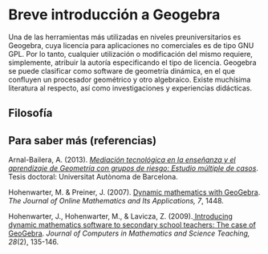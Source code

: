 # Breve introducción a Geogebra

Una de las herramientas más utilizadas en niveles preuniversitarios es Geogebra, cuya licencia para aplicaciones no comerciales es de tipo GNU GPL. Por lo tanto, cualquier utilización o modificación del mismo requiere, simplemente, atribuir la autoría especificando el tipo de licencia. Geogebra se puede clasificar como software de geometría dinámica, en el que confluyen un procesador geométrico y otro algebraico. Existe muchísima literatura al respecto, así como investigaciones y experiencias didácticas.

## Filosofía



## Para saber más \(referencias\)

Arnal-Bailera, A. \(2013\). [_Mediación tecnológica en la enseñanza y el aprendizaje de Geometría con grupos de riesgo: Estudio múltiple de casos_](https://ddd.uab.cat/record/117881). Tesis doctoral: Universitat Autònoma de Barcelona.

Hohenwarter, M. & Preiner, J. \(2007\). [Dynamic mathematics with GeoGebra](https://www.maa.org/external_archive/joma/Volume7/Hohenwarter/index.html). _The Journal of Online Mathematics and Its Applications, 7_, 1448.

Hohenwarter, J., Hohenwarter, M., & Lavicza, Z. \(2009\).[ Introducing dynamic mathematics software to secondary school teachers: The case of GeoGebra](https://archive.geogebra.org/static/publications/2009-Hohenwarter_Lavicza_IntroducingDynMathSoft-GeoGebra.pdf). _Journal of Computers in Mathematics and Science Teaching, 28_\(2\), 135-146.

